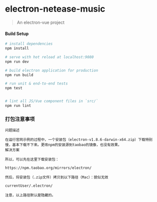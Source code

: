 
# electron-netease-music

> An electron-vue project

#### Build Setup

``` bash
# install dependencies
npm install

# serve with hot reload at localhost:9080
npm run dev

# build electron application for production
npm run build

# run unit & end-to-end tests
npm test


# lint all JS/Vue component files in `src/`
npm run lint

```


### 打包注意事项

```
问题描述

在运行官网示例的过程中，一个安装包（electron-v1.8.6-darwin-x64.zip）下载特别慢，基本下载不下来。更改npm的安装源到taobao的镜像，也没有效果。
解决方案

所以，可以先在这里下载安装包：

https://npm.taobao.org/mirrors/electron/

然后，将安装包（.zip文件）拷贝到以下路径（Mac）：貌似无效

currentUser/.electron/

注意，以上路径默认是隐藏的。

```